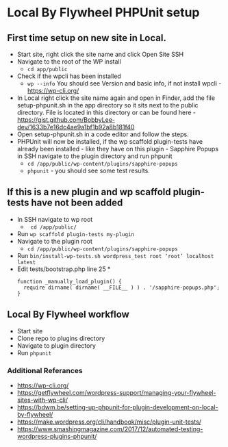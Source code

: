 # Local By Flywheel PHPUnit setup

## First time setup on new site in Local.

* Start site, right click the site name and click Open Site SSH
* Navigate to the root of the WP install
  * ```cd app/public```
* Check if the wpcli has been installed
  * ```wp --info``` You should see Version and basic info, if not install wpcli - https://wp-cli.org/
* In Local right click the site name again and open in Finder, add the file setup-phpunit.sh in the app directory so it sits next to the public directory. File is located in this directory or can be found here - https://gist.github.com/BobbyLee-dev/1633b7e16dc4ae9a1bf1b92a8b181f40
* Open setup-phpunit.sh in a code editor and follow the steps.
* PHPUnit will now be installed, if the wp scaffold plugin-tests have already been installed - like they have on this plugin - Sapphire Popups in SSH navigate to the plugin directory and run phpunit
  * ```cd /app/public/wp-content/plugins/sapphire-popups```
  * ```phpunit``` - you should see some test results.

## If this is a new plugin and wp scaffold plugin-tests have not been added 

* In SSH navigate to wp root
  * ``` cd /app/public/```
* Run ```wp scaffold plugin-tests my-plugin```
* Navigate to the plugin root
  * ```cd /app/public/wp-content/plugins/sapphire-popups```
* Run ```bin/install-wp-tests.sh wordpress_test root ‘root’ localhost latest```
* Edit tests/bootstrap.php line 25
  * 
  ```
  function _manually_load_plugin() {
    require dirname( dirname( __FILE__ ) ) . '/sapphire-popups.php';
  }
  ```

## Local By Flywheel workflow

* Start site
* Clone repo to plugins directory
* Navigate to plugin directory
* Run ```phpunit```

### Additional Referances
* https://wp-cli.org/
* https://getflywheel.com/wordpress-support/managing-your-flywheel-sites-with-wp-cli/
* https://bdwm.be/setting-up-phpunit-for-plugin-development-on-local-by-flywheel/
* https://make.wordpress.org/cli/handbook/misc/plugin-unit-tests/
* https://www.smashingmagazine.com/2017/12/automated-testing-wordpress-plugins-phpunit/